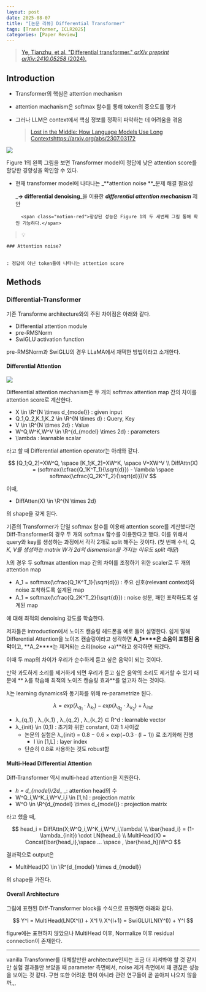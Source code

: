 ```yaml
---
layout: post
date: 2025-08-07
title: "[논문 리뷰] Differential Transformer"
tags: [Transformer, ICLR2025]
categories: [Paper Review]
---
```


> [Ye, Tianzhu, et al. "Differential transformer." ](https://arxiv.org/abs/2410.05258)[_arXiv preprint arXiv:2410.05258_](https://arxiv.org/abs/2410.05258)[ (2024).](https://arxiv.org/abs/2410.05258)



## Introduction

- Transformer의 핵심은 attention mechanism
- attention machanism은 softmax 함수를 통해 token의 중요도를 평가
- 그러나 LLM은 context에서 핵심 정보를 정확히 파악하는 데 어려움을 겪음

	> [Lost in the Middle: How Language Models Use Long Contextshttps://arxiv.org/abs/2307.03172](https://arxiv.org/abs/2307.03172)


![](https://prod-files-secure.s3.us-west-2.amazonaws.com/542b861c-36a8-4051-84e5-8804b6728dba/9083ea56-691a-4752-ae26-47f403431ac8/image.png?X-Amz-Algorithm=AWS4-HMAC-SHA256&X-Amz-Content-Sha256=UNSIGNED-PAYLOAD&X-Amz-Credential=ASIAZI2LB466SF32L4TT%2F20250915%2Fus-west-2%2Fs3%2Faws4_request&X-Amz-Date=20250915T170106Z&X-Amz-Expires=3600&X-Amz-Security-Token=IQoJb3JpZ2luX2VjEAEaCXVzLXdlc3QtMiJHMEUCIFCssSLkeC%2BaPfJQjGLbfLOscerStAhlDkLe7j8sRzlMAiEAj9sGPRdLq1CGmOjq6hYE3zGPrVVS64ZYATg8Z%2F3W1x0q%2FwMIehAAGgw2Mzc0MjMxODM4MDUiDMBU3gcz0tjvT3rM6ircAwBhy5NyaL%2FVTStTRv5LJQTTkMyzSl1mHJOoefLjXXdMJ39LPU2fGWfX52cCbvvDnS%2BJOVAceaY3A%2F5GfFMvlaeHQml%2FzwpGZd7UTOq%2BKz93hLHO%2B9m%2FsgopImWbztrDN5AJDigGe5g0JzPyYppUojfRhbW4atFynDTw1nCxfoW25J6B3OQe4d0BlxztIAb01gOIfYimrnPhJ5MzumFNNuLLwN3I8HAQUTh41Lyrv7%2BKMT5RsOG%2Be3j5VmuhKLfu52AKHcszlDBjbylwmNuo397fsVeDwO14WPCYpJgy70%2FTgDMBjGBri64k7yWP7xp8VAmX1laK8OfoBstwnBnqzsuUt8rfQwRcbszNxvYYT6JwZG9M71KSSO%2Fl8ulb44JX43obCHICTDEr%2F5R4cKLuUILzeO%2FiWg1rA%2BTA%2Bfcd3rm6JNT6d3q5AIpBjLyf3ew6AlD%2B9HYm1GUev88A%2FWhs24wD0mJ0tc%2BLaUiXJTPaCZ5EwRnTuMA%2FXQubR1Q2Sm8D8akGqt2uCJPwhprtBWhDm5dt1yZPSyFIpbdCXFn3WDjkehb0Zt3%2F7bfAFNWAYp385k9%2FOlysgsU3NkgP9OZCf5wOMx31EqZsmSVjqBm353SG4KrM2MJRNZruUOIEMPaJocYGOqUBoubIz%2BdDBL32Mc0xRroK%2FwZ%2FPCTx3AF8QVePmSoxPvXimcWnr1XqgkPfaAuwsS3%2B1F2cqijc0TcidKs2W5UImtcBalZxN06n79AEfjJFCpvsuPFcWL7cl2%2BySxyX2Z0UT9cs%2Fh8jqRdeOu7HSHSrqOiiHCWMyG8G1zIAgkUJUz6%2F5jUitSJfbKDw3Tlh9LbKhtF%2FUW0rcfh4Tsumxzt61LvYJS14&X-Amz-Signature=fe2ac3a07e90cf701815e75901b008c049e9c3393a07a8e2c8af64021bd8631c&X-Amz-SignedHeaders=host&x-amz-checksum-mode=ENABLED&x-id=GetObject)


Figure 1의 왼쪽 그림을 보면 Transformer model이 정답에 낮은 attention score를 할당한 경향성을 확인할 수 있다.

- 현재 transformer model에 나타나는 _**attention noise **_문제 해결 필요성

	_**→ differential denoising**_을 이용한 _**differential attention mechanism**_ 제안


		<span class="notion-red">향상된 성능은 Figure 1의 두 세번째 그림 통해 확인 가능하다.</span>


> 💡 


	### Attention noise?


	: 정답이 아닌 token들에 나타나는 attention score



## Methods



### Differential-Transformer


기존 Transforme architecture와의 주된 차이점은 아래와 같다.

- Differential attention module
- pre-RMSNorm
- SwiGLU activation function

pre-RMSNorm과 SwiGLU의 경우 LLaMA에서 채택한 방법이라고 소개한다.



#### Differential Attention


![](https://prod-files-secure.s3.us-west-2.amazonaws.com/542b861c-36a8-4051-84e5-8804b6728dba/116d70b2-1963-4810-9167-f4c7d8a06e8f/image.png?X-Amz-Algorithm=AWS4-HMAC-SHA256&X-Amz-Content-Sha256=UNSIGNED-PAYLOAD&X-Amz-Credential=ASIAZI2LB466SF32L4TT%2F20250915%2Fus-west-2%2Fs3%2Faws4_request&X-Amz-Date=20250915T170106Z&X-Amz-Expires=3600&X-Amz-Security-Token=IQoJb3JpZ2luX2VjEAEaCXVzLXdlc3QtMiJHMEUCIFCssSLkeC%2BaPfJQjGLbfLOscerStAhlDkLe7j8sRzlMAiEAj9sGPRdLq1CGmOjq6hYE3zGPrVVS64ZYATg8Z%2F3W1x0q%2FwMIehAAGgw2Mzc0MjMxODM4MDUiDMBU3gcz0tjvT3rM6ircAwBhy5NyaL%2FVTStTRv5LJQTTkMyzSl1mHJOoefLjXXdMJ39LPU2fGWfX52cCbvvDnS%2BJOVAceaY3A%2F5GfFMvlaeHQml%2FzwpGZd7UTOq%2BKz93hLHO%2B9m%2FsgopImWbztrDN5AJDigGe5g0JzPyYppUojfRhbW4atFynDTw1nCxfoW25J6B3OQe4d0BlxztIAb01gOIfYimrnPhJ5MzumFNNuLLwN3I8HAQUTh41Lyrv7%2BKMT5RsOG%2Be3j5VmuhKLfu52AKHcszlDBjbylwmNuo397fsVeDwO14WPCYpJgy70%2FTgDMBjGBri64k7yWP7xp8VAmX1laK8OfoBstwnBnqzsuUt8rfQwRcbszNxvYYT6JwZG9M71KSSO%2Fl8ulb44JX43obCHICTDEr%2F5R4cKLuUILzeO%2FiWg1rA%2BTA%2Bfcd3rm6JNT6d3q5AIpBjLyf3ew6AlD%2B9HYm1GUev88A%2FWhs24wD0mJ0tc%2BLaUiXJTPaCZ5EwRnTuMA%2FXQubR1Q2Sm8D8akGqt2uCJPwhprtBWhDm5dt1yZPSyFIpbdCXFn3WDjkehb0Zt3%2F7bfAFNWAYp385k9%2FOlysgsU3NkgP9OZCf5wOMx31EqZsmSVjqBm353SG4KrM2MJRNZruUOIEMPaJocYGOqUBoubIz%2BdDBL32Mc0xRroK%2FwZ%2FPCTx3AF8QVePmSoxPvXimcWnr1XqgkPfaAuwsS3%2B1F2cqijc0TcidKs2W5UImtcBalZxN06n79AEfjJFCpvsuPFcWL7cl2%2BySxyX2Z0UT9cs%2Fh8jqRdeOu7HSHSrqOiiHCWMyG8G1zIAgkUJUz6%2F5jUitSJfbKDw3Tlh9LbKhtF%2FUW0rcfh4Tsumxzt61LvYJS14&X-Amz-Signature=9e07e8078ed59bd46c4a2814776075986c2de20484aa1387779bccb4f19950ba&X-Amz-SignedHeaders=host&x-amz-checksum-mode=ENABLED&x-id=GetObject)


Differential attention mechanism은 두 개의 softmax attention map 간의 차이를 attention score로 계산한다.

- X \in \R^{N \times d\_{model}} : given input
- Q\_1,Q\_2,K\_1,K\_2 \in \R^{N \times d} : Query, Key
- V \in \R^{N \times 2d} : Value
- W^Q,W^K,W^V \in \R^{d\_{model} \times 2d} : parameters
- \lambda : learnable scalar

라고 할 때 Differential attention operator는 아래와 같다.


$$
[Q_1;Q_2]=XW^Q, \space [K_1;K_2]=XW^K, \space V=XW^V \\
DiffAttn(X) = (softmax(\cfrac{Q_1K^T_1}{\sqrt{d}}) - \lambda \space softmax(\cfrac{Q_2K^T_2}{\sqrt{d}}))V
$$


이때,

- DiffAtten(X) \in \R^{N \times 2d}

의 shape을 갖게 된다.


기존의 Transformer가 단일 softmax 함수를 이용해 attention score를 계산했다면 Diff-Transformer의 경우 두 개의 softmax 함수를 이용한다고 했다. 이를 위해서 query와 key를 생성하는 과정에서 각각 2개로 split 해주는 것이다. <span class="notion-red">(첫 번째 수식, </span><span class="notion-red">_Q, K, V를 생성하는 matrix W가 2d의 dismension을 가지는 이유도 split 때문_</span><span class="notion-red">)</span>


 λ의 경우 두 softmax attention map 간의 차이를 조정하기 위한 scaler로 두 개의 attention map

- A\_1 = softmax(\cfrac{Q\_1K^T\_1}{\sqrt{d}}) : 주요 신호(relevant context)와 noise 포착하도록 설계된 map
- A\_1 = softmax(\cfrac{Q\_2K^T\_2}{\sqrt{d}}) : noise 성분, 패턴 포착하도록 설계된 map 

에 대해 최적의 denoising 강도를 학습한다.


저자들은 introduction에서 노이즈 캔슬링 헤드폰을 예로 들어 설명한다. 쉽게 말해 Differential Attention을 노이즈 캔슬링이라고 생각하면 **A\_1****은 소음이 포함된 음악**이고, **A\_2****는 제거되는 소리(noise +a)**라고 생각하면 되겠다. 


이때 두 map의 차이가 우리가 순수하게 듣고 싶은 음악이 되는 것이다. 


만약 과도하게 소리를 제거하게 되면 우리가 듣고 싶은 음악의 소리도 제거할 수 있기 때문에 ** λ를 학습해 최적의 노이즈 캔슬링 효과**를 얻고자 하는 것이다.


λ는 learning dynamics와 동기화를 위해 re-parametrize 된다.


$$
\lambda = exp(\lambda_{q_1} \cdot \lambda_{k_1}) - exp(\lambda_{q_2} \cdot \lambda_{k_2}) + \lambda_{init}
$$

- λ\_{q\_1} , λ\_{k\_1} , λ\_{q\_2} , λ\_{k\_2} ∈ R^d : learnable vector
- λ\_{init} \in (0,1) : 초기화 위한 constant, 0과 1 사이값
	- 논문의 실험은 λ\_{init} = 0.8 − 0.6 × exp(−0.3 · (l − 1)) 로 초기화해 진행
		- l \in [1,L] : layer index
	- 단순히 0.8로 사용하는 것도 robust함


#### **Multi-Head Differential Attention**


Diff-Transformer 역시 multi-head attention을 지원한다.

- _h = d\_{model}/2d__ _: attention head의 수
- W^Q\_i,W^K\_i,W^V\_i,i \in [1,h] : projection matrix
- W^O \in \R^{d\_{model} \times d\_{model}} : projection matrix

라고 했을 때,


$$
head_i = DiffAttn(X;W^Q_i,W^K_i,W^V_i,\lambda) \\
\bar{head_i} = (1-\lambda_{init}) \cdot LN(head_i) \\
MultiHead(X) = Concat(\bar{head_i},\space ... \space , \bar{head_h})W^O
$$


결과적으로 output은

- MultiHead(X) \in \R^{d\_{model} \times d\_{model}}

의 shape을 가진다.



#### Overall Architecture


그림에 표현된 Diff-Transformer block을 수식으로 표현하면 아래와 같다.


$$
Y^l = MultiHead(LN(X^l)) + X^l \\
X^{l+1} = SwiGLU(LN(Y^l)) + Y^l
$$


figure에는 표현하지 않았으나 MultiHead 이후, Normalize 이후 residual connection이 존재한다.


---


vanilla Transformer를 대체할만한 architecture인지는 조금 더 지켜봐야 할 것 같지만 실험 결과들만 보았을 때 parameter 측면에서, noise 제거 측면에서 꽤 괜찮은 성능을 보이는 것 같다. 구현 또한 어려운 편이 아니라 관련 연구들이 곧 쏟아져 나오지 않을까,,,


